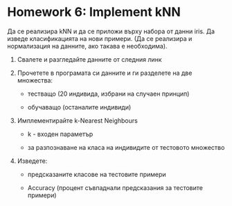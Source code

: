 # Homework 6: Implement kNN

Да се реализира kNN и да се приложи върху набора от данни iris. Да изведе класификацията на нови примери. (Да се реализира и нормализация на данните, ако такава е необходима).

1) Свалете и разгледайте данните от следния линк

2) Прочетете в програмата си данните и ги разделете на две множества:

    - тестващо (20 индивида, избрани на случаен принцип)

    - обучаващо (останалите индивиди)

3) Имплементирайте k-Nearest Neighbours

    - k - входен параметър

    - за разпознаване на класа на индивидите от тестовото множество

4) Изведете:

    - предсказаните класове на тестовите примери

    - Accuracy (процент съвпаднали предсказания за тестовите примери)